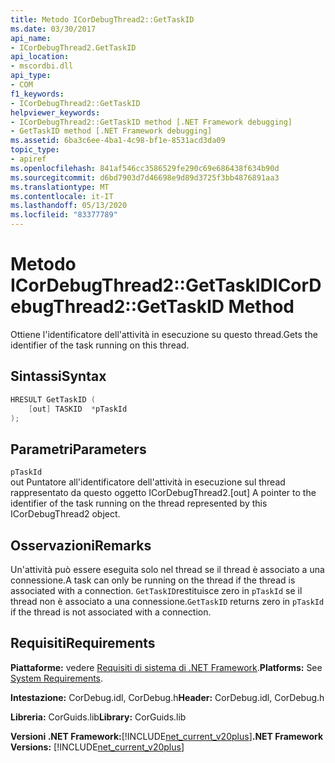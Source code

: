 ```yaml
---
title: Metodo ICorDebugThread2::GetTaskID
ms.date: 03/30/2017
api_name:
- ICorDebugThread2.GetTaskID
api_location:
- mscordbi.dll
api_type:
- COM
f1_keywords:
- ICorDebugThread2::GetTaskID
helpviewer_keywords:
- ICorDebugThread2::GetTaskID method [.NET Framework debugging]
- GetTaskID method [.NET Framework debugging]
ms.assetid: 6ba3c6ee-4ba1-4c98-bf1e-8531acd3da09
topic_type:
- apiref
ms.openlocfilehash: 841af546cc3586529fe290c69e686438f634b90d
ms.sourcegitcommit: d6bd7903d7d46698e9d89d3725f3bb4876891aa3
ms.translationtype: MT
ms.contentlocale: it-IT
ms.lasthandoff: 05/13/2020
ms.locfileid: "83377789"
---
```

# <a name="icordebugthread2gettaskid-method"></a><span data-ttu-id="73659-102">Metodo ICorDebugThread2::GetTaskID</span><span class="sxs-lookup"><span data-stu-id="73659-102">ICorDebugThread2::GetTaskID Method</span></span>
<span data-ttu-id="73659-103">Ottiene l'identificatore dell'attività in esecuzione su questo thread.</span><span class="sxs-lookup"><span data-stu-id="73659-103">Gets the identifier of the task running on this thread.</span></span>  
  
## <a name="syntax"></a><span data-ttu-id="73659-104">Sintassi</span><span class="sxs-lookup"><span data-stu-id="73659-104">Syntax</span></span>  
  
```cpp  
HRESULT GetTaskID (  
    [out] TASKID  *pTaskId  
);  
```  
  
## <a name="parameters"></a><span data-ttu-id="73659-105">Parametri</span><span class="sxs-lookup"><span data-stu-id="73659-105">Parameters</span></span>  
 `pTaskId`  
 <span data-ttu-id="73659-106">out Puntatore all'identificatore dell'attività in esecuzione sul thread rappresentato da questo oggetto ICorDebugThread2.</span><span class="sxs-lookup"><span data-stu-id="73659-106">[out] A pointer to the identifier of the task running on the thread represented by this ICorDebugThread2 object.</span></span>  
  
## <a name="remarks"></a><span data-ttu-id="73659-107">Osservazioni</span><span class="sxs-lookup"><span data-stu-id="73659-107">Remarks</span></span>  
 <span data-ttu-id="73659-108">Un'attività può essere eseguita solo nel thread se il thread è associato a una connessione.</span><span class="sxs-lookup"><span data-stu-id="73659-108">A task can only be running on the thread if the thread is associated with a connection.</span></span> <span data-ttu-id="73659-109">`GetTaskID`restituisce zero in `pTaskId` se il thread non è associato a una connessione.</span><span class="sxs-lookup"><span data-stu-id="73659-109">`GetTaskID` returns zero in `pTaskId` if the thread is not associated with a connection.</span></span>  
  
## <a name="requirements"></a><span data-ttu-id="73659-110">Requisiti</span><span class="sxs-lookup"><span data-stu-id="73659-110">Requirements</span></span>  
 <span data-ttu-id="73659-111">**Piattaforme:** vedere [Requisiti di sistema di .NET Framework](../../get-started/system-requirements.md).</span><span class="sxs-lookup"><span data-stu-id="73659-111">**Platforms:** See [System Requirements](../../get-started/system-requirements.md).</span></span>  
  
 <span data-ttu-id="73659-112">**Intestazione:** CorDebug.idl, CorDebug.h</span><span class="sxs-lookup"><span data-stu-id="73659-112">**Header:** CorDebug.idl, CorDebug.h</span></span>  
  
 <span data-ttu-id="73659-113">**Libreria:** CorGuids.lib</span><span class="sxs-lookup"><span data-stu-id="73659-113">**Library:** CorGuids.lib</span></span>  
  
 <span data-ttu-id="73659-114">**Versioni .NET Framework:**[!INCLUDE[net_current_v20plus](../../../../includes/net-current-v20plus-md.md)]</span><span class="sxs-lookup"><span data-stu-id="73659-114">**.NET Framework Versions:** [!INCLUDE[net_current_v20plus](../../../../includes/net-current-v20plus-md.md)]</span></span>
